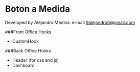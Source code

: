 Boton a Medida
=============

Developed by Alejandro Medina. e-mail 9alejandro6@gmail.com

###Front Office Hooks
- CustomHook

###Back Office Hooks
- Header (for css and js)
- Dashboard

